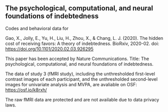 ## The psychological, computational, and neural foundations of indebtedness

Codes and behavioral data for

Gao, X., Jolly, E., Yu, H., Liu, H., Zhou, X., & Chang, L. J. (2020). The hidden cost of receiving favors: A theory of indebtedness. BioRxiv, 2020-02. doi: https://doi.org/10.1101/2020.02.03.926295

This paper has been accepted by Nature Communications. Title: The psychological, computational, and neural foundations of indebtedness.

The data of study 3 (fMRI study), including the unthresholded first-level contrast images of each participant, and the unthresholded second-level images for univariate analysis and MVPA, are avaliable on OSF: https://osf.io/k8rxh/

The raw fMRI data are protected and are not available due to data privacy laws.

